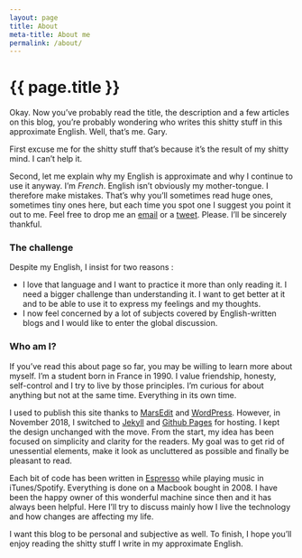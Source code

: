 ```yaml
---
layout: page
title: About
meta-title: About me
permalink: /about/
---
```


# {{ page.title }}

Okay. Now you’ve probably read the title, the description and a few articles on this blog, you’re probably wondering who writes this shitty stuff in this approximate English. Well, that’s me. Gary.

First excuse me for the shitty stuff that’s because it’s the result of my shitty mind. I can’t help it.

Second, let me explain why my English is approximate and why I continue to use it anyway. I’m *French*. English isn’t obviously my mother-tongue. I therefore make mistakes. That’s why you’ll sometimes read huge ones, sometimes tiny ones here, but each time you spot one I suggest you point it out to me. Feel free to drop me an [email](mailto:bonjour@garytouet.com "Email me!") or a [tweet](https://twitter.com/garytouet "@garytouet"). Please. I’ll be sincerely thankful.

### The challenge

Despite my English, I insist for two reasons :

- I love that language and I want to practice it more than only reading it. I need a bigger challenge than understanding it. I want to get better at it and to be able to use it to express my feelings and my thoughts.
- I now feel concerned by a lot of subjects covered by English-written blogs and I would like to enter the global discussion.

### Who am I?

If you’ve read this about page so far, you may be willing to learn more about myself. I’m a student born in France in 1990. I value friendship, honesty, self-control and I try to live by those principles. I’m curious for about anything but not at the same time. Everything in its own time.

I used to publish this site thanks to [MarsEdit](http://www.red-sweater.com/marsedit/ "MarsEdit") and [WordPress](http://wordpress.org/download/ "Download Wordpress"). However, in November 2018, I switched to [Jekyll](https://jekyllrb.com/) and [Github Pages](https://pages.github.com/) for hosting. I kept the design unchanged with the move. From the start, my idea has been focused on simplicity and clarity for the readers. My goal was to get rid of unessential elements, make it look as uncluttered as possible and finally be pleasant to read.

Each bit of code has been written in [Espresso](http://macrabbit.com/espresso/ "Espresso - The Web Editor") while playing music in iTunes/Spotify. Everything is done on a Macbook bought in 2008. I have been the happy owner of this wonderful machine since then and it has always been helpful. Here I’ll try to discuss mainly how I live the technology and how changes are affecting my life.

I want this blog to be personal and subjective as well. To finish, I hope you’ll enjoy reading the shitty stuff I write in my approximate English.
